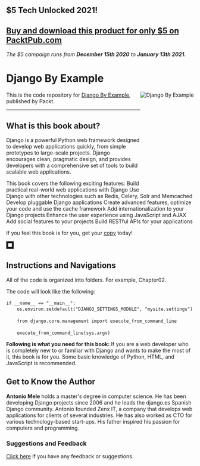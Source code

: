 ## $5 Tech Unlocked 2021!
[Buy and download this product for only $5 on PacktPub.com](https://www.packtpub.com/)
-----
*The $5 campaign         runs from __December 15th 2020__ to __January 13th 2021.__*

# Django By Example

<a href="https://www.packtpub.com/web-development/django-example?utm_source=github&utm_medium=repository&utm_campaign=9781784391911 "><img src="https://dz13w8afd47il.cloudfront.net/sites/default/files/imagecache/ppv4_main_book_cover/9781784391911.png" alt="Django By Example" height="256px" align="right"></a>

This is the code repository for [Django By Example](https://www.packtpub.com/web-development/django-example?utm_source=github&utm_medium=repository&utm_campaign=9781784391911 ), published by Packt.

****

## What is this book about?
Django is a powerful Python web framework designed to develop web applications quickly, from simple prototypes to large-scale projects. Django encourages clean, pragmatic design, and provides developers with a comprehensive set of tools to build scalable web applications.

This book covers the following exciting features:
Build practical real-world web applications with Django 
Use Django with other technologies such as Redis, Celery, Solr and Memcached 
Develop pluggable Django applications 
Create advanced features, optimize your code and use the cache framework 
Add internationalization to your Django projects 
Enhance the user experience using JavaScript and AJAX 
Add social features to your projects 
Build RESTful APIs for your applications 

If you feel this book is for you, get your [copy](https://www.amazon.com/dp/1784391913) today!

<a href="https://www.packtpub.com/?utm_source=github&utm_medium=banner&utm_campaign=GitHubBanner"><img src="https://raw.githubusercontent.com/PacktPublishing/GitHub/master/GitHub.png" 
alt="https://www.packtpub.com/" border="5" /></a>

## Instructions and Navigations
All of the code is organized into folders. For example, Chapter02.

The code will look like the following:
```
if __name__ == "__main__":
    os.environ.setdefault("DJANGO_SETTINGS_MODULE", "mysite.settings")

    from django.core.management import execute_from_command_line

    execute_from_command_line(sys.argv)
```

**Following is what you need for this book:**
If you are a web developer who is completely new to or familiar with Django and wants to make the most of it, this book is for you. Some basic knowledge of Python, HTML, and JavaScript is recommended.



## Get to Know the Author
**Antonio Mele**
holds a master's degree in computer science. He has been developing Django projects since 2006 and he leads the django.es Spanish Django community. Antonio founded Zenx IT, a company that develops web applications for clients of several industries. He has also worked as CTO for various technology-based start-ups. His father inspired his passion for computers and programming.


### Suggestions and Feedback
[Click here](https://docs.google.com/forms/d/e/1FAIpQLSdy7dATC6QmEL81FIUuymZ0Wy9vH1jHkvpY57OiMeKGqib_Ow/viewform) if you have any feedback or suggestions.



